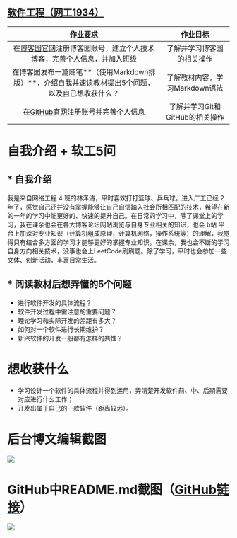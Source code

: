 **[软件工程（网工1934）](https://edu.cnblogs.com/campus/gdgy/networkengineering1934-Softwareengineering?filter=homework&page=5)**
-

|[作业要求](https://edu.cnblogs.com/campus/gdgy/networkengineering1934-Softwareengineering/homework/12136)|作业目标|
|:----:|:----:|
|在[博客园官网](https://www.cnblogs.com/)注册博客园账号，建立个人技术博客，完善个人信息，并加入班级|了解并学习博客园的相关操作|
|在博客园发布一篇随笔**（使用Markdown排版）**，介绍自我并速读教材提出5个问题，以及自己想收获什么？|了解教材内容，学习Markdown语法|
|在[GitHub官网](https://github.com/)注册账号并完善个人信息|了解并学习Git和GitHub的相关操作|

# 自我介绍 + 软工5问

## * 自我介绍

我是来自网络工程 4 班的林泽涛，平时喜欢打打篮球、乒乓球。进入广工已经 2 年了，感觉自己还并没有掌握能够让自己自信踏入社会所相匹配的技术，希望在新的一年的学习中能更好的、快速的提升自己。在日常的学习中，除了课堂上的学习，我在课余也会在各大博客论坛网站浏览与自身专业相关的知识，也会 b站 平台上加深对专业知识（计算机组成原理，计算机网络，操作系统等）的理解，我觉得只有结合多方面的学习才能够更好的掌握专业知识。在课余，我也会不断的学习自身方向相关技术，没事也会上LeetCode刷刷题。除了学习，平时也会参加一些文体、创新活动，丰富日常生活。

## * 阅读教材后想弄懂的5个问题

* 进行软件开发的具体流程？
* 软件开发过程中需注意的重要问题？
* 理论学习和实际开发的差距有多大？
* 如何对一个软件进行长期维护？
* 新兴软件的开发一般都有怎样的共性？

# 想收获什么
* 学习设计一个软件的具体流程并得到运用，弄清楚开发软件前、中、后期需要对应进行什么工作；
* 开发出属于自己的一款软件（距离较远）。

# 后台博文编辑截图
![](https://img2020.cnblogs.com/blog/2180460/202109/2180460-20210905192744731-1408975733.png)

# GitHub中README.md截图（[GitHub链接](https://github.com/Newbie-Rookie/Lin)）
![](https://img2020.cnblogs.com/blog/2180460/202109/2180460-20210905192800360-508808018.png)
